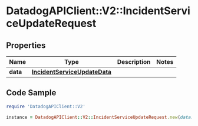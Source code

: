# DatadogAPIClient::V2::IncidentServiceUpdateRequest

## Properties

Name | Type | Description | Notes
------------ | ------------- | ------------- | -------------
**data** | [**IncidentServiceUpdateData**](IncidentServiceUpdateData.md) |  | 

## Code Sample

```ruby
require 'DatadogAPIClient::V2'

instance = DatadogAPIClient::V2::IncidentServiceUpdateRequest.new(data: null)
```


